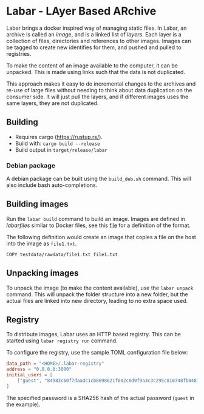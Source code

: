 # Labar - LAyer Based ARchive

Labar brings a docker inspired way of managing static files. In Labar, an archive is called an _image_, and is a linked list of _layers_. Each layer is a collection of files, directories and references to other images. Images can be tagged to create new identifies for them, and pushed and pulled to registries.

To make the content of an image available to the computer, it can be unpacked. This is made using  links such that the data is not duplicated.

This approach makes it easy to do incremental changes to the archives and re-use of large files without needing to think about data duplication on the consumer side. It will just pull the layers, and if different images uses the same layers, they are not duplicated.

## Building

* Requires cargo (https://rustup.rs/).
* Build with: `cargo build --release`
* Build output in `target/release/labar`

### Debian package
A debian package can be built using the `build_deb.sh` command. This will also include bash auto-completions.

## Building images
Run the `labar build` command to build an image. Images are defined in _labarfiles_ similar to Docker files, see this [file](./LABARFILE_REFERENCE.md) for a definition of the format. 

The following definition would create an image that copies a file on the host into the image as `file1.txt`.
```
COPY testdata/rawdata/file1.txt file1.txt
```

## Unpacking images
To unpack the image (to make the content available), use the `labar unpack` command. This will unpack the folder structure into a new folder, but the actual files are linked into new directory, leading to no extra space used.

## Registry
To distribute images, Labar uses an HTTP based registry. This can be started using `labar registry run` command.

To configure the registry, use the sample TOML configuration file below:
```toml
data_path = "<HOME>/.labar-registry"
address = "0.0.0.0:3000"
initial_users = [
    ["guest", "84983c60f7daadc1cb8698621f802c0d9f9a3c3c295c810748fb048115c186ec", ["List", "Download", "Upload", "Delete"]]
]
```

The specified password is a SHA256 hash of the actual password (`guest` in the example).
